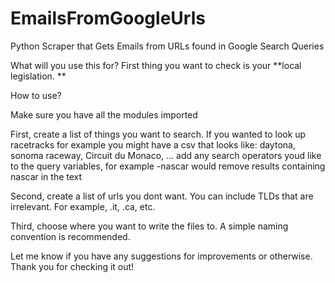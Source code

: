 # EmailsFromGoogleUrls
Python Scraper that Gets Emails from URLs found in Google Search Queries


What will you use this for? First thing you want to check is your **local legislation. **

How to use?

Make sure you have all the modules imported

First, create a list of things you want to search. If you wanted to look up racetracks for example you might have a csv that looks like: 
  daytona, sonoma raceway, Circuit du Monaco, ...
  add any search operators youd like to the query variables, for example -nascar would remove results containing nascar in the text
  
Second, create a list of urls you dont want. You can include TLDs that are irrelevant. For example, .it, .ca, etc.

Third, choose where you want to write the files to. A simple naming convention is recommended.


Let me know if you have any suggestions for improvements or otherwise. Thank you for checking it out!

